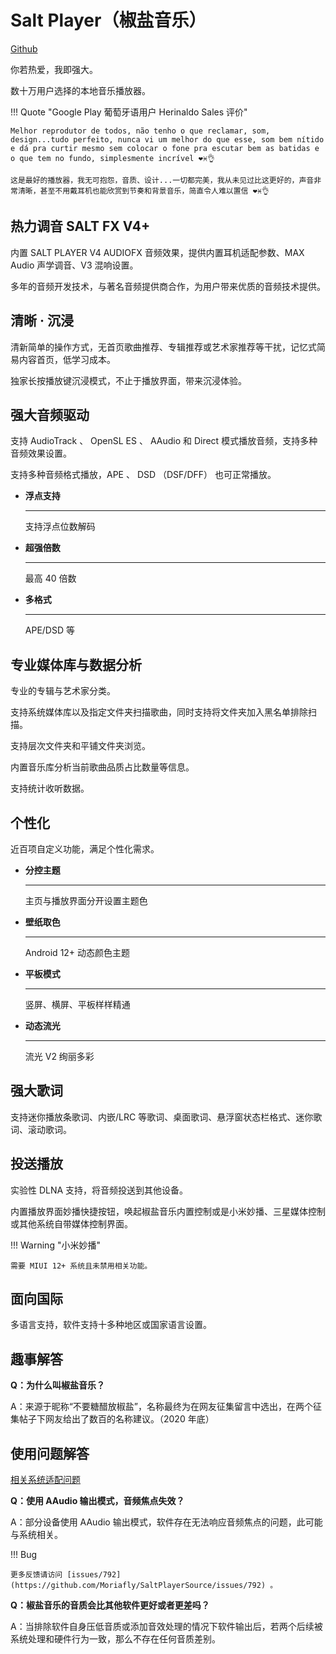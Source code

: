 # Salt Player（椒盐音乐）

[Github](https://github.com/Moriafly/SaltPlayerSource)

你若热爱，我即强大。

数十万用户选择的本地音乐播放器。

!!! Quote "Google Play 葡萄牙语用户 Herinaldo Sales 评价"

    Melhor reprodutor de todos, não tenho o que reclamar, som, design...tudo perfeito, nunca vi um melhor do que esse, som bem nítido e dá pra curtir mesmo sem colocar o fone pra escutar bem as batidas e o que tem no fundo, simplesmente incrível ❤♓👌

    这是最好的播放器，我无可抱怨，音质、设计...一切都完美，我从未见过比这更好的，声音非常清晰，甚至不用戴耳机也能欣赏到节奏和背景音乐，简直令人难以置信 ❤♓👌

## 热力调音 SALT FX V4+

内置 SALT PLAYER V4 AUDIOFX 音频效果，提供内置耳机适配参数、MAX Audio 声学调音、V3 混响设置。

多年的音频开发技术，与著名音频提供商合作，为用户带来优质的音频技术提供。

## 清晰 · 沉浸

清新简单的操作方式，无首页歌曲推荐、专辑推荐或艺术家推荐等干扰，记忆式简易内容首页，低学习成本。

独家长按播放键沉浸模式，不止于播放界面，带来沉浸体验。

## 强大音频驱动

支持 AudioTrack 、 OpenSL ES 、 AAudio 和 Direct 模式播放音频，支持多种音频效果设置。

支持多种音频格式播放，APE 、 DSD （DSF/DFF） 也可正常播放。

<div class="grid cards" markdown>

-   __浮点支持__
    
    ---

    支持浮点位数解码

-   __超强倍数__
    
    ---

    最高 40 倍数

-   __多格式__
    
    ---

    APE/DSD 等

</div>

## 专业媒体库与数据分析

专业的专辑与艺术家分类。

支持系统媒体库以及指定文件夹扫描歌曲，同时支持将文件夹加入黑名单排除扫描。

支持层次文件夹和平铺文件夹浏览。

内置音乐库分析当前歌曲品质占比数量等信息。

支持统计收听数据。

## 个性化

近百项自定义功能，满足个性化需求。

<div class="grid cards" markdown>

-   __分控主题__
    
    ---

    主页与播放界面分开设置主题色

-   __壁纸取色__
    
    ---

    Android 12+ 动态颜色主题

-   __平板模式__
    
    ---

    竖屏、横屏、平板样样精通

-   __动态流光__
    
    ---

    流光 V2 绚丽多彩

</div>

## 强大歌词

支持迷你播放条歌词、内嵌/LRC 等歌词、桌面歌词、悬浮窗状态栏格式、迷你歌词、滚动歌词。

## 投送播放

实验性 DLNA 支持，将音频投送到其他设备。

内置播放界面妙播快捷按钮，唤起椒盐音乐内置控制或是小米妙播、三星媒体控制或其他系统自带媒体控制界面。

!!! Warning "小米妙播"

    需要 MIUI 12+ 系统且未禁用相关功能。

## 面向国际

多语言支持，软件支持十多种地区或国家语言设置。

## 趣事解答

__Q：为什么叫椒盐音乐？__

A：来源于昵称“不要糖醋放椒盐”，名称最终为在网友征集留言中选出，在两个征集帖子下网友给出了数百的名称建议。（2020 年底）

## 使用问题解答

[相关系统适配问题](adaptation.md)

**Q：使用 AAudio 输出模式，音频焦点失效？**

A：部分设备使用 AAudio 输出模式，软件存在无法响应音频焦点的问题，此可能与系统相关。

!!! Bug

    更多反馈请访问 [issues/792](https://github.com/Moriafly/SaltPlayerSource/issues/792) 。

**Q：椒盐音乐的音质会比其他软件更好或者更差吗？**

A：当排除软件自身压低音质或添加音效处理的情况下软件输出后，若两个后续被系统处理和硬件行为一致，那么不存在任何音质差别。